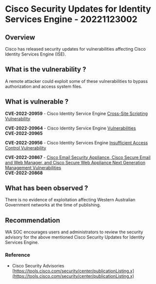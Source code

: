 # Cisco Security Updates for Identity Services Engine - 20221123002

## Overview

Cisco has released security updates for vulnerabilities affecting Cisco Identity Services Engine (ISE).

## What is the vulnerability ?

A remote attacker could exploit some of these vulnerabilities to bypass authorization and access system files.

## What is vulnerable ?

**CVE-2022-20959** - Cisco Identity Service Engine [Cross-Site Scripting Vulnerability](https://tools.cisco.com/security/center/content/CiscoSecurityAdvisory/cisco-sa-ise-xss-twLnpy3M)

**CVE-2022-20964** - Cisco Identity Service Engine [Vulnerabilities](https://tools.cisco.com/security/center/content/CiscoSecurityAdvisory/cisco-sa-ise-7Q4TNYUx)\
**CVE-2022-20965**

**CVE-2022-20956** - Cisco Identity Services Engine [Insufficient Access Control Vulnerability](https://tools.cisco.com/security/center/content/CiscoSecurityAdvisory/cisco-sa-ise-access-contol-EeufSUCx)

**CVE-2022-20867** - [Cisco Email Security Appliance, Cisco Secure Email and Web Manager, and Cisco Secure Web Appliance Next Generation Management Vulnerabilities](https://tools.cisco.com/security/center/content/CiscoSecurityAdvisory/cisco-sa-esasmawsa-vulns-YRuSW5mD)\
**CVE-2022-20868**

## What has been observed ?

There is no evidence of exploitation affecting Western Australian Government networks at the time of publishing.

## Recommendation

WA SOC encourages users and administrators to review the security advisory for the above mentioned Cisco Security Updates for Identity Services Engine.

### Reference

- Cisco Security Advisories [https://tools.cisco.com/security/center/publicationListing.x](https://tools.cisco.com/security/center/publicationListing.x)
